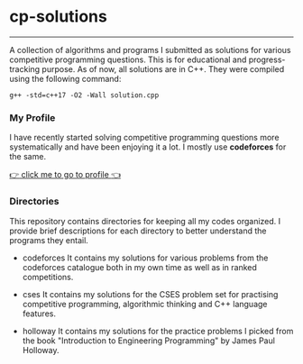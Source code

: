 # cp-solutions

---

A collection of algorithms and programs I submitted as solutions for various competitive programming questions. This is for educational and progress-tracking purpose. As of now, all solutions are in C++. They were compiled using the following command:

```
g++ -std=c++17 -O2 -Wall solution.cpp
```

### My Profile
I have recently started solving competitive programming questions more systematically and have been enjoying it a lot. I mostly use <b>codeforces</b> for the same.

[:point_right: click me to go to profile :point_left: ](https://codeforces.com/profile/vibhorag03)


### Directories
This repository contains directories for keeping all my codes organized. I provide brief descriptions for each directory to better understand the programs they entail.

- codeforces
It contains my solutions for various problems from the codeforces catalogue both in my own time as well as in ranked competitions.

- cses
It contains my solutions for the CSES problem set for practising competitive programming, algorithmic thinking and C++ language features.

- holloway
It contains my solutions for the practice problems I picked from the book "Introduction to Engineering Programming" by James Paul Holloway.